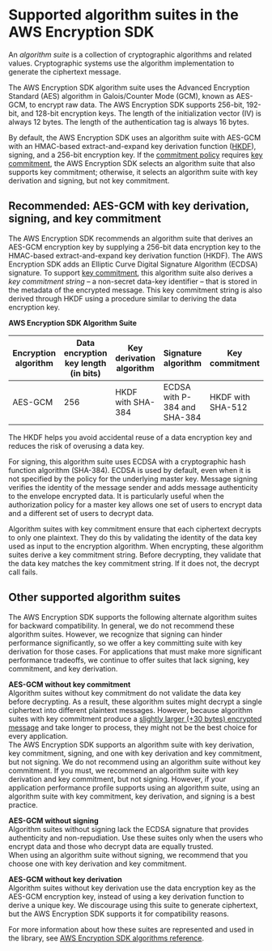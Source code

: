 # Supported algorithm suites in the AWS Encryption SDK<a name="supported-algorithms"></a>

An *algorithm suite* is a collection of cryptographic algorithms and related values\. Cryptographic systems use the algorithm implementation to generate the ciphertext message\.

The AWS Encryption SDK algorithm suite uses the Advanced Encryption Standard \(AES\) algorithm in Galois/Counter Mode \(GCM\), known as AES\-GCM, to encrypt raw data\. The AWS Encryption SDK supports 256\-bit, 192\-bit, and 128\-bit encryption keys\. The length of the initialization vector \(IV\) is always 12 bytes\. The length of the authentication tag is always 16 bytes\.

By default, the AWS Encryption SDK uses an algorithm suite with AES\-GCM with an HMAC\-based extract\-and\-expand key derivation function \([HKDF](https://en.wikipedia.org/wiki/HKDF)\), signing, and a 256\-bit encryption key\. If the [commitment policy](concepts.md#commitment-policy) requires [key commitment](concepts.md#key-commitment), the AWS Encryption SDK selects an algorithm suite that also supports key commitment; otherwise, it selects an algorithm suite with key derivation and signing, but not key commitment\.

## Recommended: AES\-GCM with key derivation, signing, and key commitment<a name="recommended-algorithms"></a>

The AWS Encryption SDK recommends an algorithm suite that derives an AES\-GCM encryption key by supplying a 256\-bit data encryption key to the HMAC\-based extract\-and\-expand key derivation function \(HKDF\)\. The AWS Encryption SDK adds an Elliptic Curve Digital Signature Algorithm \(ECDSA\) signature\. To support [key commitment](concepts.md#key-commitment), this algorithm suite also derives a *key commitment string* – a non\-secret data\-key identifier – that is stored in the metadata of the encrypted message\. This key commitment string is also derived through HKDF using a procedure similar to deriving the data encryption key\.


**AWS Encryption SDK Algorithm Suite**  

| Encryption algorithm | Data encryption key length \(in bits\) | Key derivation algorithm | Signature algorithm | Key commitment | 
| --- | --- | --- | --- | --- | 
| AES\-GCM | 256 | HKDF with SHA\-384 | ECDSA with P\-384 and SHA\-384 | HKDF with SHA\-512 | 

The HKDF helps you avoid accidental reuse of a data encryption key and reduces the risk of overusing a data key\. 

For signing, this algorithm suite uses ECDSA with a cryptographic hash function algorithm \(SHA\-384\)\. ECDSA is used by default, even when it is not specified by the policy for the underlying master key\. Message signing verifies the identity of the message sender and adds message authenticity to the envelope encrypted data\. It is particularly useful when the authorization policy for a master key allows one set of users to encrypt data and a different set of users to decrypt data\. 

Algorithm suites with key commitment ensure that each ciphertext decrypts to only one plaintext\. They do this by validating the identity of the data key used as input to the encryption algorithm\. When encrypting, these algorithm suites derive a key commitment string\. Before decrypting, they validate that the data key matches the key commitment string\. If it does not, the decrypt call fails\.

## Other supported algorithm suites<a name="other-algorithms"></a>

The AWS Encryption SDK supports the following alternate algorithm suites for backward compatibility\. In general, we do not recommend these algorithm suites\. However, we recognize that signing can hinder performance significantly, so we offer a key committing suite with key derivation for those cases\. For applications that must make more significant performance tradeoffs, we continue to offer suites that lack signing, key commitment, and key derivation\.

**AES\-GCM without key commitment**  
Algorithm suites without key commitment do not validate the data key before decrypting\. As a result, these algorithm suites might decrypt a single ciphertext into different plaintext messages\. However, because algorithm suites with key commitment produce a [slightly larger \(\+30 bytes\) encrypted message](message-format.md) and take longer to process, they might not be the best choice for every application\.   
The AWS Encryption SDK supports an algorithm suite with key derivation, key commitment, signing, and one with key derivation and key commitment, but not signing\. We do not recommend using an algorithm suite without key commitment\. If you must, we recommend an algorithm suite with key derivation and key commitment, but not signing\. However, if your application performance profile supports using an algorithm suite, using an algorithm suite with key commitment, key derivation, and signing is a best practice\.

**AES\-GCM without signing**  
Algorithm suites without signing lack the ECDSA signature that provides authenticity and non\-repudiation\. Use these suites only when the users who encrypt data and those who decrypt data are equally trusted\.   
When using an algorithm suite without signing, we recommend that you choose one with key derivation and key commitment\. 

**AES\-GCM without key derivation**  
Algorithm suites without key derivation use the data encryption key as the AES\-GCM encryption key, instead of using a key derivation function to derive a unique key\. We discourage using this suite to generate ciphertext, but the AWS Encryption SDK supports it for compatibility reasons\.

For more information about how these suites are represented and used in the library, see [AWS Encryption SDK algorithms reference](algorithms-reference.md)\.